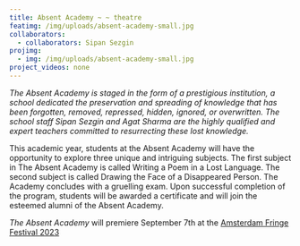 ```yaml
---
title: Absent Academy ~ ~ theatre
featimg: /img/uploads/absent-academy-small.jpg
collaborators:
  - collaborators: Sipan Sezgin
projimg:
  - img: /img/uploads/absent-academy-small.jpg
project_videos: none
---
```

*The Absent Academy is staged in the form of a prestigious institution, a school dedicated the preservation and spreading of knowledge that has been forgotten, removed, repressed, hidden, ignored, or overwritten. The school staff Sipan Sezgin and Agat Sharma are the highly qualified and expert teachers committed to resurrecting these lost knowledge.* 

This academic year, students at the Absent Academy will have the opportunity to explore three unique and intriguing subjects. The first subject in The Absent Academy is called Writing a Poem in a Lost Language. The second subject is called Drawing the Face of a Disappeared Person. The Academy concludes with a gruelling exam. Upon successful completion of the program, students will be awarded a certificate and will join the esteemed alumni of the Absent Academy.



*The Absent Academy* will premiere September 7th at the [Amsterdam Fringe Festival 2023](https://amsterdamfringefestival.nl/)
